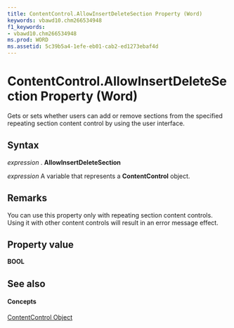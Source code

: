 ```yaml
---
title: ContentControl.AllowInsertDeleteSection Property (Word)
keywords: vbawd10.chm266534948
f1_keywords:
- vbawd10.chm266534948
ms.prod: WORD
ms.assetid: 5c39b5a4-1efe-eb01-cab2-ed1273ebaf4d
---
```



# ContentControl.AllowInsertDeleteSection Property (Word)

Gets or sets whether users can add or remove sections from the specified repeating section content control by using the user interface.


## Syntax

 _expression_ . **AllowInsertDeleteSection**

 _expression_ A variable that represents a **ContentControl** object.


## Remarks

You can use this property only with repeating section content controls. Using it with other content controls will result in an error message effect.


## Property value

 **BOOL**


## See also


#### Concepts


[ContentControl Object](contentcontrol-object-word.md)


